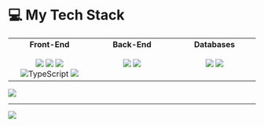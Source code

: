 # 💻 My Tech Stack
<table>
  <tr>
    <td valign="top" width="33%">
      <div align="center">
        <strong>Front-End</strong><br><br>
        <img src="https://img.shields.io/badge/react-%2320232a.svg?style=for-the-badge&logo=react&logoColor=%2361DAFB" />
        <img src="https://img.shields.io/badge/Next-black?style=for-the-badge&logo=next.js&logoColor=white" />
        <img src="https://img.shields.io/badge/javascript-%23323330.svg?style=for-the-badge&logo=javascript&logoColor=%23F7DF1E" />
        <img src="https://img.shields.io/badge/TypeScript-3178C6?style=for-the-badge&logo=typescript&logoColor=white" alt="TypeScript"/>
        <img src="https://img.shields.io/badge/css3-%231572B6.svg?style=for-the-badge&logo=css3&logoColor=white" />
      </div>
    </td>
    <td valign="top" width="33%">
      <div align="center">
        <strong>Back-End</strong><br><br>
        <img src="https://img.shields.io/badge/node.js-6DA55F?style=for-the-badge&logo=node.js&logoColor=white" />
        <img src="https://img.shields.io/badge/express.js-%23404d59.svg?style=for-the-badge&logo=express&logoColor=%2361DAFB" />
      </div>
    </td>
    <td valign="top" width="33%">
      <div align="center">
        <strong>Databases</strong><br><br>
        <img src="https://img.shields.io/badge/postgres-%23316192.svg?style=for-the-badge&logo=postgresql&logoColor=white" />
        <img src="https://img.shields.io/badge/mysql-4479A1.svg?style=for-the-badge&logo=mysql&logoColor=white" />
      </div>
    </td>
  </tr>
</table>


![](https://github-readme-stats.vercel.app/api/top-langs/?username=iamudara&theme=dark&hide_border=true&include_all_commits=true&count_private=true&layout=compact)

---
[![](https://visitcount.itsvg.in/api?id=iamudara&icon=7&color=0)](https://visitcount.itsvg.in)

<!-- Proudly created with GPRM ( https://gprm.itsvg.in ) -->

